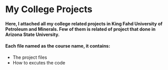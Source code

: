 # My College Projects

#### Here, I attached all my college related projects in King Fahd University of Petroleum and Minerals. Few of them is related of project that done in Arizona State University. 

#### Each file named as the course name, it contains: 
* The project files 
* How to excutes the code
